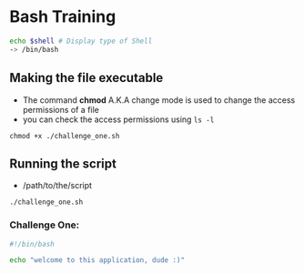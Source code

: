# Bash Training

```sh
echo $shell # Display type of Shell
-> /bin/bash
```

## Making the file executable
- The command **chmod** A.K.A change mode is used to change the access permissions of a file 
- you can check the access permissions using ```ls -l ```
```shell
chmod +x ./challenge_one.sh
```

## Running the script 
- /path/to/the/script

```shell
./challenge_one.sh
```

### Challenge One:
```sh
#!/bin/bash

echo "welcome to this application, dude :)"
```







